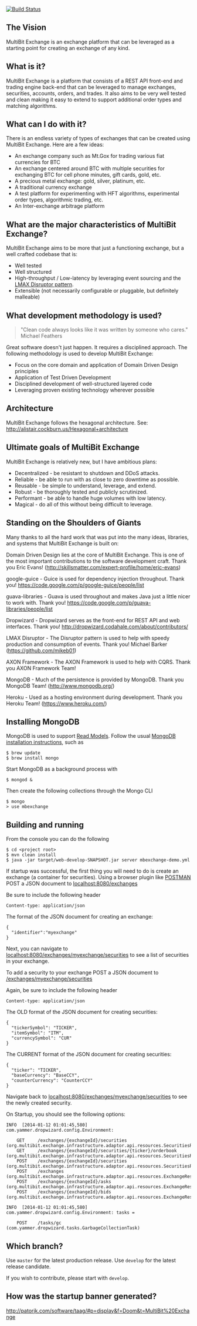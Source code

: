 [![Build Status](https://travis-ci.org/zscott/MultiBitExchange.png)](https://travis-ci.org/zscott/MultiBitExchange)

## The Vision

MultiBit Exchange is an exchange platform that can be leveraged as a starting point for creating an exchange of any
kind.

## What is it?

MultiBit Exchange is a platform that consists of a REST API front-end and trading engine back-end that
can be leveraged to manage exchanges, securities, accounts, orders, and trades. It also aims to be very well tested and
clean making it easy to extend to support additional order types and matching algorithms.

## What can I do with it?

There is an endless variety of types of exchanges that can be created using MultiBit Exchange. Here are a few ideas:
* An exchange company such as Mt.Gox for trading various fiat currencies for BTC
* An exchange centered around BTC with multiple securities for exchanging BTC for cell phone minutes, gift cards, gold, etc.
* A precious metal exchange: gold, silver, platinum, etc.
* A traditional currency exchange
* A test platform for experimenting with HFT algorithms, experimental order types, algorithmic trading, etc.
* An Inter-exchange arbitrage platform

## What are the major characteristics of MultiBit Exchange?

MultiBit Exchange aims to be more that just a functioning exchange, but a well crafted codebase that is:
* Well tested
* Well structured
* High-throughput / Low-latency by leveraging event sourcing and the [LMAX Disruptor pattern](http://martinfowler.com/articles/lmax.html).
* Extensible (not necessarily configurable or pluggable, but definitely malleable)

## What development methodology is used?

> "Clean code always looks like it was written by someone who cares."
> Michael Feathers

Great software doesn't just happen. It requires a disciplined approach. The following methodology is
used to develop MultiBit Exchange:

* Focus on the core domain and application of Domain Driven Design principles
* Application of Test Driven Development
* Disciplined development of well-structured layered code
* Leveraging proven existing technology wherever possible

## Architecture

MultiBit Exchange follows the hexagonal architecture. See: http://alistair.cockburn.us/Hexagonal+architecture

## Ultimate goals of MultiBit Exchange

MultiBit Exchange is relatively new, but I have ambitious plans:

* Decentralized - be resistant to shutdown and DDoS attacks.
* Reliable - be able to run with as close to zero downtime as possible.
* Reusable - be simple to understand, leverage, and extend.
* Robust - be thoroughly tested and publicly scrutinized.
* Performant - be able to handle huge volumes with low latency.
* Magical - do all of this without being difficult to leverage.

## Standing on the Shoulders of Giants

Many thanks to all the hard work that was put into the many ideas, libraries, and systems that MultiBit Exchange
is built on:

Domain Driven Design lies at the core of MultiBit Exchange. This is one of the most important contributions
to the software development craft.
Thank you Eric Evans! (http://skillsmatter.com/expert-profile/home/eric-evans)

google-guice - Guice is used for dependency injection throughout.
Thank you! https://code.google.com/p/google-guice/people/list

guava-libraries - Guava is used throughout and makes Java just a little nicer to work with.
Thank you! https://code.google.com/p/guava-libraries/people/list

Dropwizard - Dropwizard serves as the front-end for REST API and web interfaces.
Thank you! http://dropwizard.codahale.com/about/contributors/

LMAX Disruptor - The Disruptor pattern is used to help with speedy production and consumption of events.
Thank you! Michael Barker (https://github.com/mikeb01)

AXON Framework - The AXON Framework is used to help with CQRS.
Thank you AXON Framework Team!

MongoDB - Much of the persistence is provided by MongoDB.
Thank you MongoDB Team! (http://www.mongodb.org/)

Heroku - Used as a hosting environment during development.
Thank you Heroku Team! (https://www.heroku.com/)

## Installing MongoDB

MongoDB is used to support [Read Models](http://martinfowler.com/bliki/CQRS.html).
Follow the usual [MongoDB installation instructions](http://docs.mongodb.org/manual/installation/), such as

```
$ brew update
$ brew install mongo
```

Start MongoDB as a background process with

```
$ mongod &
```

Then create the following collections through the Mongo CLI

```
$ mongo
> use mbexchange
```

## Building and running

From the console you can do the following
```
$ cd <project root>
$ mvn clean install
$ java -jar target/web-develop-SNAPSHOT.jar server mbexchange-demo.yml
```

If startup was successful, the first thing you will need to do is create an exchange (a container for securities).
Using a browser plugin like [POSTMAN](https://chrome.google.com/webstore/detail/postman-rest-client/fdmmgilgnpjigdojojpjoooidkmcomcm?hl=en)
POST a JSON document to [localhost:8080/exchanges](http://localhost:8080/exchanges)

Be sure to include the following header
```
Content-type: application/json
```

The format of the JSON document for creating an exchange:
```
{
  "identifier":"myexchange"
}
```

Next, you can navigate to
[localhost:8080/exchanges/myexchange/securities](http://localhost:8080/exchanges/myexchange/securities) to see a list
of securities in your exchange.

To add a security to your exchange
POST a JSON document to [/exchanges/myexchange/securities](http://localhost:8080/exchanges/myexchange/securities)

Again, be sure to include the following header
```
Content-type: application/json
```

The OLD format of the JSON document for creating securities:
```
{
  "tickerSymbol": "TICKER",
  "itemSymbol": "ITM",
  "currencySymbol": "CUR"
}
```


The CURRENT format of the JSON document for creating securities:
```
{
  "ticker": "TICKER",
  "baseCurrency": "BaseCCY",
  "counterCurrency": "CounterCCY"
}
```


Navigate back to [localhost:8080/exchanges/myexchange/securities](http://localhost:8080/exchanges/myexchange/securities) to
see the newly created security.


On Startup, you should see the following options:
```
INFO  [2014-01-12 01:01:45,580] com.yammer.dropwizard.config.Environment: 

    GET     /exchanges/{exchangeId}/securities (org.multibit.exchange.infrastructure.adaptor.api.resources.SecuritiesResource)
    GET     /exchanges/{exchangeId}/securities/{ticker}/orderbook (org.multibit.exchange.infrastructure.adaptor.api.resources.SecuritiesResource)
    POST    /exchanges/{exchangeId}/securities (org.multibit.exchange.infrastructure.adaptor.api.resources.SecuritiesResource)
    POST    /exchanges (org.multibit.exchange.infrastructure.adaptor.api.resources.ExchangeResource)
    POST    /exchanges/{exchangeId}/asks (org.multibit.exchange.infrastructure.adaptor.api.resources.ExchangeResource)
    POST    /exchanges/{exchangeId}/bids (org.multibit.exchange.infrastructure.adaptor.api.resources.ExchangeResource)

INFO  [2014-01-12 01:01:45,580] com.yammer.dropwizard.config.Environment: tasks = 

    POST    /tasks/gc (com.yammer.dropwizard.tasks.GarbageCollectionTask)
```


## Which branch?
Use `master` for the latest production release. Use `develop` for the latest release candidate.

If you wish to contribute, please start with `develop`.

## How was the startup banner generated?

http://patorjk.com/software/taag/#p=display&f=Doom&t=MultiBit%20Exchange


